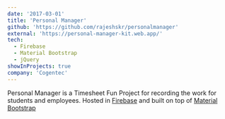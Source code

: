 ```yaml
---
date: '2017-03-01'
title: 'Personal Manager'
github: 'https://github.com/rajeshskr/personalmanager'
external: 'https://personal-manager-kit.web.app/'
tech:
  - Firebase
  - Material Bootstrap
  - jQuery
showInProjects: true
company: 'Cogentec'
---
```


Personal Manager is a Timesheet Fun Project for recording the work for students and employees. Hosted in [Firebase](https://firebase.google.com/) and built on top of [Material Bootstrap](https://mdbootstrap.com/)
